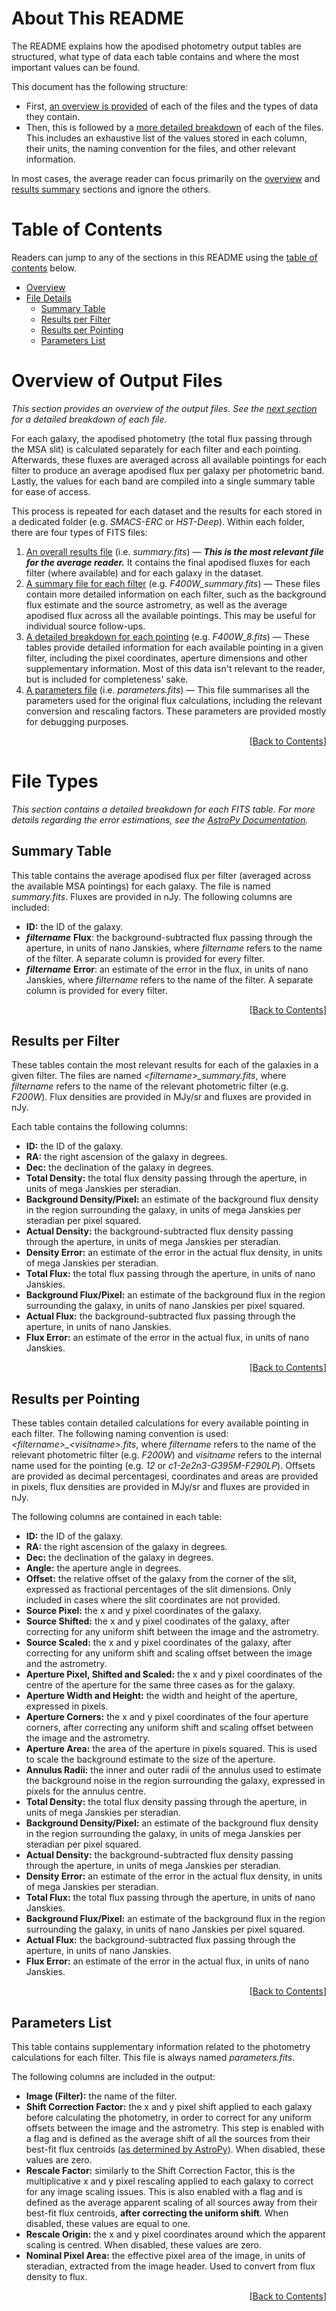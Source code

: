 <!--About-->
# About This README <a id="top"></a>

The README explains how the apodised photometry output tables are structured, what type of data each table contains and where the most important values can be found.

This document has the following structure:

- First, [an overview is provided](#overview) of each of the files and the types of data they contain.
- Then, this is followed by a [more detailed breakdown](#files) of each of the files. This includes an exhaustive list of the values stored in each column, their units, the naming convention for the files, and other relevant information.

In most cases, the average reader can focus primarily on the [overview](#overview) and [results summary](#summary) sections and ignore the others.

<!--Table of Contents-->
# Table of Contents <a id="contents"></a>

Readers can jump to any of the sections in this README using the [table of contents](#contents) below.

- [Overview](#overview)
- [File Details](#files)
	- [Summary Table](#summary)
	- [Results per Filter](#results)
	- [Results per Pointing](#details)
	- [Parameters List](#params)

<!--Overview of the Files-->
# Overview of Output Files <a id="overview"></a>

*This section provides an overview of the output files. See the [next section](#files) for a detailed breakdown of each file.*

For each galaxy, the apodised photometry (the total flux passing through the MSA slit) is calculated separately for each filter and each pointing. Afterwards, these fluxes are averaged across all available pointings for each filter to produce an average apodised flux per galaxy per photometric band. Lastly, the values for each band are compiled into a single summary table for ease of access.

This process is repeated for each dataset and the results for each stored in a dedicated folder (e.g. *SMACS-ERC* or *HST-Deep*). Within each folder, there are four types of FITS files:

1. [An overall results file](#summary) (i.e. *summary.fits*) &mdash; ***This is the most relevant file for the average reader.*** It contains the final apodised fluxes for each filter (where available) and for each galaxy in the dataset.
2. [A summary file for each filter](#results) (e.g. *F400W_summary.fits*) &mdash; These files contain more detailed information on each filter, such as the background flux estimate and the source astrometry, as well as the average apodised flux across all the available pointings. This may be useful for individual source follow-ups.
3. [A detailed breakdown for each pointing](#details) (e.g. *F400W_8.fits*) &mdash; These tables provide detailed information for each available pointing in a given filter, including the pixel coordinates, aperture dimensions and other supplementary information. Most of this data isn't relevant to the reader, but is included for completeness' sake.
4. [A parameters file](#params) (i.e. *parameters.fits*) &mdash; This file summarises all the parameters used for the original flux calculations, including the relevant conversion and rescaling factors. These parameters are provided mostly for debugging purposes.

<div align="right">

[[Back to Contents](#contents)]

</div>

<!--Detailed File Breakdowns-->
# File Types <a id="files"></a>

*This section contains a detailed breakdown for each FITS table. For more details regarding the error estimations, see the [AstroPy Documentation][astropy-error-link].*

<!--Results Summary-->
## Summary Table <a id="summary"></a>

This table contains the average apodised flux per filter (averaged across the available MSA pointings) for each galaxy. The file is named *summary.fits*. Fluxes are provided in nJy. The following columns are included:

- **ID:** the ID of the galaxy.
- ***filtername*** **Flux**: the background-subtracted flux passing through the aperture, in units of nano Janskies, where *filtername* refers to the name of the filter. A separate column is provided for every filter.
- ***filtername*** **Error**: an estimate of the error in the flux, in units of nano Janskies, where *filtername* refers to the name of the filter. A separate column is provided for every filter.

<div align="right">

[[Back to Contents](#contents)]

</div>

<!--Results per Filter-->
## Results per Filter <a id="results"></a>

These tables contain the most relevant results for each of the galaxies in a given filter. The files are named *\<filtername\>_summary.fits*, where *filtername* refers to the name of the relevant photometric filter (e.g. *F200W*). Flux densities are provided in MJy/sr and fluxes are provided in nJy.

Each table contains the following columns:

- **ID:** the ID of the galaxy.
- **RA:** the right ascension of the galaxy in degrees.
- **Dec:** the declination of the galaxy in degrees.
- **Total Density:** the total flux density passing through the aperture, in units of mega Janskies per steradian.
- **Background Density/Pixel:** an estimate of the background flux density in the region surrounding the galaxy, in units of mega Janskies per steradian per pixel squared.
- **Actual Density:** the background-subtracted flux density passing through the aperture, in units of mega Janskies per steradian.
- **Density Error:** an estimate of the error in the actual flux density, in units of mega Janskies per steradian.
- **Total Flux:** the total flux passing through the aperture, in units of nano Janskies.
- **Background Flux/Pixel:** an estimate of the background flux in the region surrounding the galaxy, in units of nano Janskies per pixel squared.
- **Actual Flux:** the background-subtracted flux passing through the aperture, in units of nano Janskies.
- **Flux Error:** an estimate of the error in the actual flux, in units of nano Janskies.

<div align="right">

[[Back to Contents](#contents)]

</div>

<!--Results per Pointing-->
## Results per Pointing <a id="details"></a>

These tables contain detailed calculations for every available pointing in each filter. The following naming convention is used: *\<filtername\>_\<visitname\>.fits*, where *filtername* refers to the name of the relevant photometric filter (e.g. *F200W*) and *visitname* refers to the internal name used for the pointing (e.g. *12* or *c1-2e2n3-G395M-F290LP*). Offsets are provided as decimal percentagesi, coordinates and areas are provided in pixels, flux densities are provided in MJy/sr and fluxes are provided in nJy.

The following columns are contained in each table:

- **ID:** the ID of the galaxy.
- **RA:** the right ascension of the galaxy in degrees.
- **Dec:** the declination of the galaxy in degrees.
- **Angle:** the aperture angle in degrees.
- **Offset:** the relative offset of the galaxy from the corner of the slit, expressed as fractional percentages of the slit dimensions. Only included in cases where the slit coordinates are not provided.
- **Source Pixel:** the x and y pixel coordinates of the galaxy.
- **Source Shifted:** the x and y pixel coodinates of the galaxy, after correcting for any uniform shift between the image and the astrometry.
- **Source Scaled:** the x and y pixel coordinates of the galaxy, after correcting for any uniform shift and scaling offset between the image and the astrometry.
- **Aperture Pixel, Shifted and Scaled:** the x and y pixel coordinates of the centre of the aperture for the same three cases as for the galaxy.
- **Aperture Width and Height:** the width and height of the aperture, expressed in pixels.
- **Aperture Corners:** the x and y pixel coordinates of the four aperture corners, after correcting any uniform shift and scaling offset between the image and the astrometry.
- **Aperture Area:** the area of the aperture in pixels squared. This is used to scale the background estimate to the size of the aperture.
- **Annulus Radii:** the inner and outer radii of the annulus used to estimate the background noise in the region surrounding the galaxy, expressed in pixels for the annulus centre.
- **Total Density:** the total flux density passing through the aperture, in units of mega Janskies per steradian.
- **Background Density/Pixel:** an estimate of the background flux density in the region surrounding the galaxy, in units of mega Janskies per steradian per pixel squared.
- **Actual Density:** the background-subtracted flux density passing through the aperture, in units of mega Janskies per steradian.
- **Density Error:** an estimate of the error in the actual flux density, in units of mega Janskies per steradian.
- **Total Flux:** the total flux passing through the aperture, in units of nano Janskies.
- **Background Flux/Pixel:** an estimate of the background flux in the region surrounding the galaxy, in units of nano Janskies per pixel squared.
- **Actual Flux:** the background-subtracted flux passing through the aperture, in units of nano Janskies.
- **Flux Error:** an estimate of the error in the actual flux, in units of nano Janskies.

<div align="right">

[[Back to Contents](#contents)]

</div>

<!--Calculation Parameters-->
## Parameters List <a id="params"></a>

This table contains supplementary information related to the photometry calculations for each filter. This file is always named *parameters.fits*.

The following columns are included in the output:

- **Image (Filter):** the name of the filter.
- **Shift Correction Factor:** the x and y pixel shift applied to each galaxy before calculating the photometry, in order to correct for any uniform offsets between the image and the astrometry. This step is enabled with a flag and is defined as the average shift of all the sources from their best-fit flux centroids ([as determined by AstroPy][astropy-centroid-link]). When disabled, these values are zero.
- **Rescale Factor:** similarly to the Shift Correction Factor, this is the multiplicative x and y pixel rescaling applied to each galaxy to correct for any image scaling issues. This is also enabled with a flag and is defined as the average apparent scaling of all sources away from their best-fit flux centroids, **after correcting the uniform shift**. When disabled, these values are equal to one.
- **Rescale Origin:** the x and y pixel coordinates around which the apparent scaling is centred. When disabled, these values are zero.
- **Nominal Pixel Area:** the effective pixel area of the image, in units of steradian, extracted from the image header. Used to convert from flux density to flux.

<div align="right">

[[Back to Contents](#contents)]

</div>

<!--HYPERLINKS-->
[astropy-error-link]: <https://photutils.readthedocs.io/en/stable/aperture.html#aperture-photometry-error-estimation> "Astropy Documentation on Aperture Photometry Error Estimation"
[astropy-centroid-link]: <https://photutils.readthedocs.io/en/stable/centroids.html> "AstroPy Documentation on Centroid Calculation"
